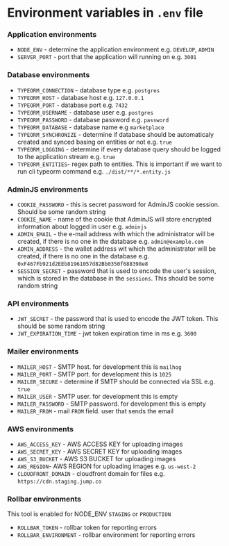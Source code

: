 # Environment variables in `.env` file

### Application environments
- `NODE_ENV` - determine the application environment e.g. `DEVELOP`, `ADMIN` 
- `SERVER_PORT` - port that the application will running on e.g. `3001`

### Database environments
- `TYPEORM_CONNECTION` - database type e.g. `postgres`
- `TYPEORM_HOST` - database host e.g. `127.0.0.1`
- `TYPEORM_PORT` - database port e.g. `7432`
- `TYPEORM_USERNAME` - database user e.g. `postgres`
- `TYPEORM_PASSWORD` - database password e.g. `password`
- `TYPEORM_DATABASE` - database name e.g `marketplace`
- `TYPEORM_SYNCHRONIZE` - determine if database should be automaticaly created and synced basing on entities or not e.g. `true`
- `TYPEORM_LOGGING` - determine if every database query should be logged to the application stream e.g. `true` 
- `TYPEORM_ENTITIES`- regex path to entities. This is important if we want to run cli typeorm command e.g. `./dist/**/*.entity.js`

### AdminJS environments
- `COOKIE_PASSWORD` - this is secret password for AdminJS cookie session. Should be some random string
- `COOKIE_NAME` - name of the cookie that AdminJS will store encrypted information about logged in user e.g. `adminjs`
- `ADMIN_EMAIL` - the e-mail address with which the administrator will be created, if there is no one in the database e.g. `admin@example.com`
- `ADMIN_ADDRESS` - the wallet address wit which the administrator will be created, if there is no one in the database e.g. `0xF467Fb921d2EEb81961057d82Bb0350f688398e8`
- `SESSION_SECRET` - password that is used to encode the user's session, which is stored in the database in the `sessions`. This should be some random string

### API environments
- `JWT_SECRET` - the password that is used to encode the JWT token. This should be some random string
- `JWT_EXPIRATION_TIME` - jwt token expiration time in ms e.g. `3600`

### Mailer environments
- `MAILER_HOST` - SMTP host. for development this is `mailhog`
- `MAILER_PORT` - SMTP port. for development this is `1025`
- `MAILER_SECURE` - determine if SMTP should be connected via SSL e.g. `true`
- `MAILER_USER` - SMTP user. for development this is empty
- `MAILER_PASSWORD` - SMTP password. for development this is empty
- `MAILER_FROM` - mail `FROM` field. user that sends the email

### AWS environments
- `AWS_ACCESS_KEY` - AWS ACCESS KEY for uploading images
- `AWS_SECRET_KEY` - AWS SECRET KEY for uploading images
- `AWS_S3_BUCKET` - AWS S3 BUCKET for uploading images
- `AWS_REGION`- AWS REGION for uploading images e.g. `us-west-2`
- `CLOUDFRONT_DOMAIN` - cloudfront domain for files e.g. `https://cdn.staging.jump.co`

### Rollbar environments

This tool is enabled for NODE_ENV `STAGING` or `PRODUCTION`

- `ROLLBAR_TOKEN` - rollbar token for reporting errors
- `ROLLBAR_ENVIRONMENT` - rollbar environment for reporting errors
